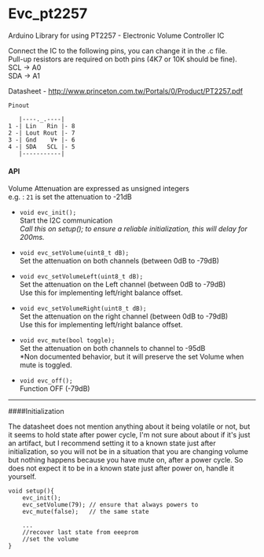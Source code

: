 # Evc_pt2257
Arduino Library for using PT2257 - Electronic Volume Controller IC

Connect the IC to the following pins, you can change it in the .c file.  
Pull-up resistors are required on both pins (4K7 or 10K should be fine).  
 SCL -> A0  
 SDA -> A1  
 
 Datasheet - http://www.princeton.com.tw/Portals/0/Product/PT2257.pdf

```
Pinout

   |----._.----|
1 -| Lin   Rin |- 8
2 -| Lout Rout |- 7
3 -| Gnd    V+ |- 6
4 -| SDA   SCL |- 5
   |-----------|
```

#### API

Volume Attenuation are expressed as unsigned integers  
e.g. : `21`  is set the attenuation to -21dB

- `void evc_init();`  
Start the I2C communication  
*Call this on setup(); to ensure a reliable initialization, this will delay for 200ms.*

- `void evc_setVolume(uint8_t dB);`  
Set the attenuation on both channels (between 0dB to -79dB)

- `void evc_setVolumeLeft(uint8_t dB);`  
Set the attenuation on the Left channel (between 0dB to -79dB)  
Use this for implementing left/right balance offset.

- `void evc_setVolumeRight(uint8_t dB);`  
Set the attenuation on the right channel (between 0dB to -79dB)  
Use this for implementing left/right balance offset.

- `void evc_mute(bool toggle);`  
Set the attenuation on both channels to channel to -95dB  
*Non documented behavior, but it will preserve the set Volume when mute is toggled.

- `void evc_off();`  
Function OFF (-79dB)

----

####Initialization

The datasheet does not mention anything about it being volatile or not, but it seems to hold state after power cycle, I'm not sure about about if it's just an artifact, but I recommend setting it to a known state just after initialization, so you will not be in a situation that you are changing volume but nothing happens because you have mute on, after a power cycle. So does not expect it to be in a known state just after power on, handle it yourself.

```
void setup(){
    evc_init();
    evc_setVolume(79); // ensure that always powers to
    evc_mute(false);   // the same state
	
	...
	//recover last state from eeeprom
	//set the volume
}
```

